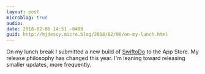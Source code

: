```yaml
---
layout: post
microblog: true
audio: 
date: 2018-02-06 14:51 -0400
guid: http://mjdescy.micro.blog/2018/02/06/on-my-lunch.html
---
```

On my lunch break I submitted a new build of [SwiftoDo](https://itunes.apple.com/us/app/swiftodo-task-list-for-todo.txt/id1073798440?ls=1&mt=8) to the App Store. My release philosophy has changed this year. I'm leaning toward releasing smaller updates, more frequently.
